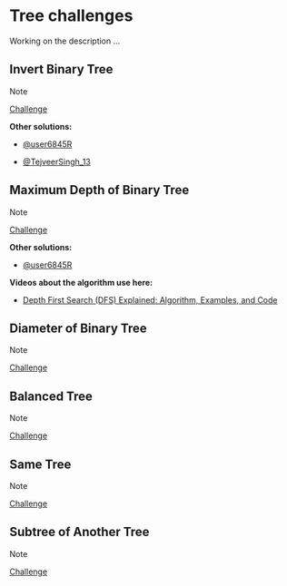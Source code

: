 # Tree challenges

Working on the description ...

## Invert Binary Tree

> [!NOTE]
> [Challenge](https://leetcode.com/problems/invert-binary-tree/)

**Other solutions:**

- [@user6845R](https://leetcode.com/problems/invert-binary-tree/solutions/4076387/c-java-python-javascript/)

- [@TejveerSingh_13](https://leetcode.com/problems/invert-binary-tree/solutions/3929183/js-beats-97-recursive-explained-with-comments/)

## Maximum Depth of Binary Tree

> [!NOTE]
> [Challenge](https://leetcode.com/problems/maximum-depth-of-binary-tree/)

**Other solutions:**

- [@user6845R](https://leetcode.com/problems/invert-binary-tree/solutions/4076387/c-java-python-javascript/)

**Videos about the algorithm use here:**

- [Depth First Search (DFS) Explained: Algorithm, Examples, and Code](https://www.youtube.com/watch?v=PMMc4VsIacU&t=14s)

## Diameter of Binary Tree

> [!NOTE]
> [Challenge](https://leetcode.com/problems/diameter-of-binary-tree/)

## Balanced Tree

> [!NOTE]
> [Challenge](https://leetcode.com/problems/balanced-binary-tree/)

## Same Tree

> [!NOTE]
> [Challenge](https://leetcode.com/problems/same-tree/)

## Subtree of Another Tree

> [!NOTE]
> [Challenge](https://leetcode.com/problems/subtree-of-another-tree/description/)
